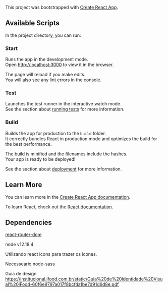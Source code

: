This project was bootstrapped with [Create React App](https://github.com/facebook/create-react-app).

## Available Scripts

In the project directory, you can run:

### Start

Runs the app in the development mode.<br />
Open [http://localhost:3000](http://localhost:3000) to view it in the browser.

The page will reload if you make edits.<br />
You will also see any lint errors in the console.

### Test

Launches the test runner in the interactive watch mode.<br />
See the section about [running tests](https://facebook.github.io/create-react-app/docs/running-tests) for more information.

### Build

Builds the app for production to the `build` folder.<br />
It correctly bundles React in production mode and optimizes the build for the best performance.

The build is minified and the filenames include the hashes.<br />
Your app is ready to be deployed!

See the section about [deployment](https://facebook.github.io/create-react-app/docs/deployment) for more information.

## Learn More

You can learn more in the [Create React App documentation](https://facebook.github.io/create-react-app/docs/getting-started).

To learn React, check out the [React documentation](https://reactjs.org/).

## Dependencies

[react-router-dom](https://www.npmjs.com/package/react-router-dom)

node
v12.18.4

Utilizando react icons para trazer os icones. 

Necesseario node-sass

Guia de design
https://institucional.ifood.com.br/static/Guia%20de%20Identidade%20Visual%20iFood-60f6e9797a017f8bcfda1be7d91d6d8e.pdf
